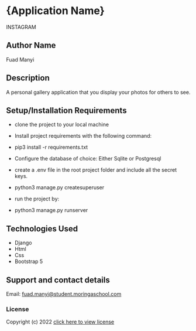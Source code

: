 # {Application Name}
INSTAGRAM

## Author Name
Fuad Manyi
## Description
A personal gallery application that you display your photos for others to see.


## Setup/Installation Requirements
* clone the project to your local machine

* Install project requirements with the following command:

* pip3 install -r requirements.txt
* Configure the database of choice: Either Sqlite or Postgresql

* create a .env file in the root project folder and include all the secret keys.



* python3 manage.py createsuperuser
* run the project by:

* python3 manage.py runserver

## Technologies Used
* Django
* Html
* Css
* Bootstrap 5

## Support and contact details
Email: fuad.manyi@student.moringaschool.com
### License
Copyright (c) 2022 [click here to view license](LICENSE)

